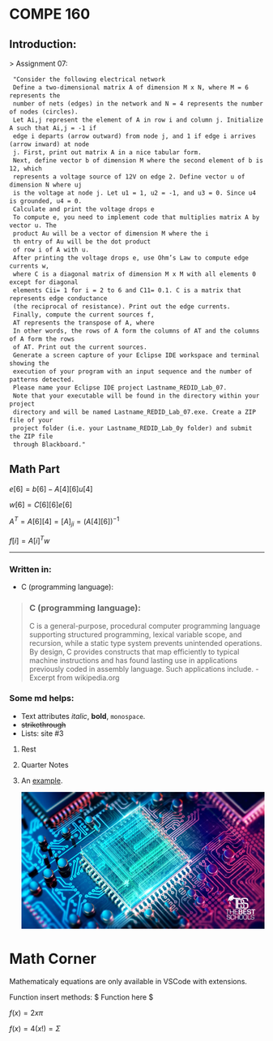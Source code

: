 # **COMPE 160**

## Introduction:

\> Assignment 07:

     "Consider the following electrical network
     Define a two-dimensional matrix A of dimension M х N, where M = 6 represents the
     number of nets (edges) in the network and N = 4 represents the number of nodes (circles).
     Let Ai,j represent the element of A in row i and column j. Initialize A such that Ai,j = -1 if
     edge i departs (arrow outward) from node j, and 1 if edge i arrives (arrow inward) at node
     j. First, print out matrix A in a nice tabular form.
     Next, define vector b of dimension M where the second element of b is 12, which
     represents a voltage source of 12V on edge 2. Define vector u of dimension N where uj
     is the voltage at node j. Let u1 = 1, u2 = -1, and u3 = 0. Since u4 is grounded, u4 = 0.
     Calculate and print the voltage drops e
     To compute e, you need to implement code that multiplies matrix A by vector u. The
     product Au will be a vector of dimension M where the i
     th entry of Au will be the dot product
     of row i of A with u.
     After printing the voltage drops e, use Ohm’s Law to compute edge currents w,
     where C is a diagonal matrix of dimension M х M with all elements 0 except for diagonal
     elements Cii= 1 for i = 2 to 6 and C11= 0.1. C is a matrix that represents edge conductance
     (the reciprocal of resistance). Print out the edge currents. 
     Finally, compute the current sources f,
     AT represents the transpose of A, where
     In other words, the rows of A form the columns of AT and the columns of A form the rows
     of AT. Print out the current sources.
     Generate a screen capture of your Eclipse IDE workspace and terminal showing the
     execution of your program with an input sequence and the number of patterns detected.
     Please name your Eclipse IDE project Lastname_REDID_Lab_07.
     Note that your executable will be found in the directory within your project
     directory and will be named Lastname_REDID_Lab_07.exe. Create a ZIP file of your
     project folder (i.e. your Lastname_REDID_Lab_0y folder) and submit the ZIP file
     through Blackboard."

## Math Part

$e[6]=b[6]-A[4][6]u[4]$

$w[6]=C[6][6]e[6]$

$A^T=A[6][4] = [A]_{ji} = (A[4][6])^{-1}$

$f[i]=A[i]^Tw$



-------

### Written in:

- C (programming language):

> ### **C (programming language):**
> C is a general-purpose, procedural computer programming language supporting structured programming, lexical variable scope, and recursion, while a static type system prevents unintended operations. By design, C provides constructs that map efficiently to typical machine instructions and has found lasting use in applications previously coded in assembly language. Such applications include. - Excerpt from wikipedia.org



### Some md helps:

* Text attributes _italic_, **bold**, `monospace`.
* ~~strikethrough~~
* Lists: site #3
1. Rest
2. Quarter Notes
3. An [example](http://example.com).

     <div style="text-align:center"><img src="Resources/s.jpg" /></div>

# Math Corner
Mathematicaly equations are only available in VSCode with extensions.

Function insert methods: \$ Function here \$

$f(x) = 2x\pi$

$f(x)=4(x!)=\Sigma$